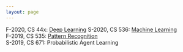 ```yaml
---
layout: page
---
```

F-2020, CS 44x: [Deep Learning](https://hackmd.io/@Tn97A1U0QG6gBtFPXRh4oQ/rkkT1AT_I)
S-2020, CS 536: [Machine Learning](https://hackmd.io/@Tn97A1U0QG6gBtFPXRh4oQ/B1sZLO55r)    
F-2019, CS 535: [Pattern Recognition](https://hackmd.io/@Tn97A1U0QG6gBtFPXRh4oQ/SyMY1ZL5H)  
S-2019, CS 671: Probabilistic Agent Learning  